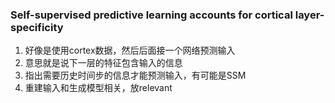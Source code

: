 ### Self-supervised predictive learning accounts for cortical layer-specificity
1. 好像是使用cortex数据，然后后面接一个网络预测输入
2. 意思就是说下一层的特征包含输入的信息
3. 指出需要历史时间步的信息才能预测输入，有可能是SSM
4. 重建输入和生成模型相关，放relevant